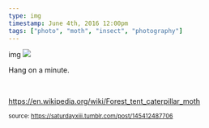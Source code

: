 ```yaml
---
type: img
timestamp: June 4th, 2016 12:00pm
tags: ["photo", "moth", "insect", "photography"]
---
```

img
<img src="https://saturdayxiii.github.io/media/145412487706.jpg"/>

Hang on a minute.

<br/>

<a href="https://en.wikipedia.org/wiki/Forest_tent_caterpillar_moth" target="_blank">https://en.wikipedia.org/wiki/Forest_tent_caterpillar_moth</a><br/>
 
      
      
      
      
      
  
<small>source: https://saturdayxiii.tumblr.com/post/145412487706</small>